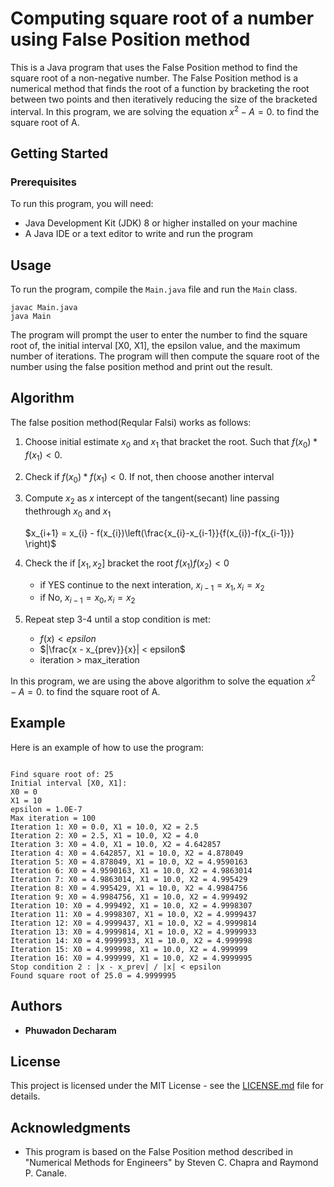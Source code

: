 # Computing square root of a number using False Position method

This is a Java program that uses the False Position method to find the square root of a non-negative number. The False Position method is a numerical method that finds the root of a function by bracketing the root between two points and then iteratively reducing the size of the bracketed interval. In this program, we are solving the equation $x^{2} - A = 0.$ to find the square root of A.

## Getting Started

### Prerequisites

To run this program, you will need:

- Java Development Kit (JDK) 8 or higher installed on your machine
- A Java IDE or a text editor to write and run the program

## Usage

To run the program, compile the `Main.java` file and run the `Main` class.

```
javac Main.java
java Main
```

The program will prompt the user to enter the number to find the square root of, the initial interval [X0, X1], the epsilon value, and the maximum number of iterations. The program will then compute the square root of the number using the false position method and print out the result.

<!-- ## How to Use

1. Run the program.
2. Enter the number you want to find the square root of.
3. Enter the initial interval [X0, X1] that brackets the root of the function. Make sure that f(X0) * f(X1) < 0, where f(x) = x^2 - A.
4. Enter the maximum number of iterations you want the program to perform.
5. The program will output the results of each iteration until it finds the root of the function. -->

## Algorithm

The false position method(Reqular Falsi) works as follows:

1. Choose initial estimate $x_0$ and $x_1$ that bracket the root. Such that $f(x_0) * f(x_1) < 0$.
2. Check if $f(x_0) * f(x_1) < 0$. If not, then choose another interval
3. Compute $x_2$ as $x$ intercept of the tangent(secant) line passing thethrough $x_0$ and $x_1$

    $x_{i+1} = x_{i} - f(x_{i})\left(\frac{x_{i}-x_{i-1}}{f(x_{i})-f(x_{i-1})}  \right)$

4. Check the if $[x_1, x_2]$ bracket the root $f(x_1)f(x_2) < 0$
    - if YES continue to the next interation, $x_{i-1} = x_{1}, x_{i} = x_{2}$
    - if No, $x_{i-1} = x_{0}, x_{i} = x_{2}$

5. Repeat step 3-4  until a stop condition is met:
   - $f(x) < epsilon$
   - $|\frac{x - x_{prev}}{x}| < epsilon$
   - iteration > max_iteration

In this program, we are using the above algorithm to solve the equation $x^{2} - A = 0.$ to find the square root of A.

## Example

Here is an example of how to use the program:

```

Find square root of: 25
Initial interval [X0, X1]: 
X0 = 0
X1 = 10
epsilon = 1.0E-7
Max iteration = 100
Iteration 1: X0 = 0.0, X1 = 10.0, X2 = 2.5
Iteration 2: X0 = 2.5, X1 = 10.0, X2 = 4.0
Iteration 3: X0 = 4.0, X1 = 10.0, X2 = 4.642857
Iteration 4: X0 = 4.642857, X1 = 10.0, X2 = 4.878049
Iteration 5: X0 = 4.878049, X1 = 10.0, X2 = 4.9590163
Iteration 6: X0 = 4.9590163, X1 = 10.0, X2 = 4.9863014
Iteration 7: X0 = 4.9863014, X1 = 10.0, X2 = 4.995429
Iteration 8: X0 = 4.995429, X1 = 10.0, X2 = 4.9984756
Iteration 9: X0 = 4.9984756, X1 = 10.0, X2 = 4.999492
Iteration 10: X0 = 4.999492, X1 = 10.0, X2 = 4.9998307
Iteration 11: X0 = 4.9998307, X1 = 10.0, X2 = 4.9999437
Iteration 12: X0 = 4.9999437, X1 = 10.0, X2 = 4.9999814
Iteration 13: X0 = 4.9999814, X1 = 10.0, X2 = 4.9999933
Iteration 14: X0 = 4.9999933, X1 = 10.0, X2 = 4.999998
Iteration 15: X0 = 4.999998, X1 = 10.0, X2 = 4.999999
Iteration 16: X0 = 4.999999, X1 = 10.0, X2 = 4.9999995
Stop condition 2 : |x - x_prev| / |x| < epsilon
Found square root of 25.0 = 4.9999995

```
## Authors

* **Phuwadon Decharam** 

## License

This project is licensed under the MIT License - see the [LICENSE.md](LICENSE.md) file for details.

## Acknowledgments

* This program is based on the False Position method described in "Numerical Methods for Engineers" by Steven C. Chapra and Raymond P. Canale.
